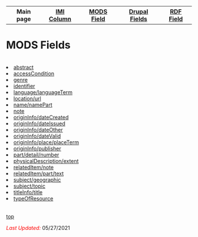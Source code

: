 <!DOCTYPE html>
<html>
<body>
<table style="width:100%">
  <tr>
    <th>Main page</th>
	<th><a href="IMI.md">IMI Column</a></th>
    <th><a href="MODS.md">MODS Field</a></th>
	<th><a href="DrupalFields.md">Drupal Fields</a></th>
    <th><a href="RDF.md">RDF Field</a></th>
  </tr>
<table>



<h1 id="top">MODS Fields</h1>
<table>
	<tr>
		<li><a href="mods.abstract.md">abstract</a></li>
		<li><a href="mods.access_condition.md">accessCondition</a></li>
		<li><a href="mods.genre.md">genre</a></li>
		<li><a href="mods.identifier.md">identifier</a></li>
		<li><a href="mods.language.languageTerm.md">language/languageTerm</a></li>
		<li><a href="mods.location_url.md">location/url</a></li>
		<li><a href="mods.name.md">name/namePart</a></li>
		<li><a href="mods.note.md">note</a></li>
		<li><a href="mods.originInfo.dateCreated.md">originInfo/dateCreated</a></li>
		<li><a href="mods.originInfo_dateIssued.md">originInfo/dateIssued</a></li>
		<li><a href="mods.originInfo_dateOther.md">originInfo/dateOther</a></li>
		<li><a href="mods.originInfo_dateValid.md">originInfo/dateValid</a></li>
		<li><a href="mods.originInfo_place_placeTerm.md">originInfo/place/placeTerm</a></li>
		<li><a href="mods.originInfo_publisher.md">originInfo/publisher</a></li>
		<li><a href="mods.part_detail_number.md">part/detail/number</a></li>
		<li><a href="mods.physicalDescription.md">physicalDescription/extent</a></li>
		<li><a href="mods.note.md">relatedItem/note</a></li>
		<li><a href="mods.relatedItem.part.text.md">relatedItem/part/text</a></li>
		<li><a href="mods.subject_geographic.md">subject/geographic</a></li>
		<li><a href="mods.subject.topic.md">subject/topic</a></li>
		<li><a href="mods.titleInfo.title.md">titleInfo/title</a></li>
		<li><a href="mods.typeOfResource.md">typeOfResource</a></li>
	</tr>
</table>

	
<p><a href="#top">top</a></p>

<p><font color="red"><i>Last Updated: </i></font>05/27/2021</p>
</dl>
</html>